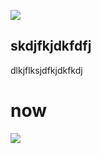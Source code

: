 ![](D:\MY-TECH-SHEET\images\2023-11-07-11-37-42-image.png)



## skdjfkjdkfdfj



dlkjflksjdfkjdkfkdj





# now

![](D:\MY-TECH-SHEET\images\2023-11-07-11-39-10-image.png)


